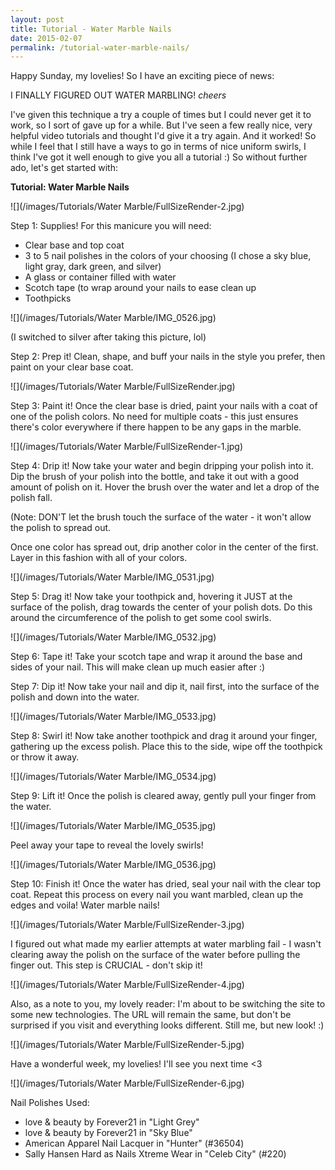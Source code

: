 ```yaml
---
layout: post
title: Tutorial - Water Marble Nails
date: 2015-02-07
permalink: /tutorial-water-marble-nails/
---
```


Happy Sunday, my lovelies! So I have an exciting piece of news:

I FINALLY FIGURED OUT WATER MARBLING! *cheers*

I've given this technique a try a couple of times but I could never get it to work, so I sort of gave up for a while. But I've seen a few really nice, very helpful video tutorials and thought I'd give it a try again. And it worked! So while I feel that I still have a ways to go in terms of nice uniform swirls, I think I've got it well enough to give you all a tutorial :) So without further ado, let's get started with:

**Tutorial: Water Marble Nails**

![](/images/Tutorials/Water Marble/FullSizeRender-2.jpg)

Step 1: Supplies! For this manicure you will need:

- Clear base and top coat
- 3 to 5 nail polishes in the colors of your choosing (I chose a sky blue, light gray, dark green, and silver)
- A glass or container filled with water
- Scotch tape (to wrap around your nails to ease clean up
- Toothpicks

![](/images/Tutorials/Water Marble/IMG_0526.jpg)

(I switched to silver after taking this picture, lol)

Step 2: Prep it! Clean, shape, and buff your nails in the style you prefer, then paint on your clear base coat.

![](/images/Tutorials/Water Marble/FullSizeRender.jpg)

Step 3: Paint it! Once the clear base is dried, paint your nails with a coat of one of the polish colors. No need for multiple coats - this just ensures there's color everywhere if there happen to be any gaps in the marble.

![](/images/Tutorials/Water Marble/FullSizeRender-1.jpg)

Step 4: Drip it! Now take your water and begin dripping your polish into it. Dip the brush of your polish into the bottle, and take it out with a good amount of polish on it. Hover the brush over the water and let a drop of the polish fall.

(Note: DON'T let the brush touch the surface of the water - it won't allow the polish to spread out.

Once one color has spread out, drip another color in the center of the first. Layer in this fashion with all of your colors.

![](/images/Tutorials/Water Marble/IMG_0531.jpg)

Step 5: Drag it! Now take your toothpick and, hovering it JUST at the surface of the polish, drag towards the center of your polish dots. Do this around the circumference of the polish to get some cool swirls.

![](/images/Tutorials/Water Marble/IMG_0532.jpg)

Step 6: Tape it! Take your scotch tape and wrap it around the base and sides of your nail. This will make clean up much easier after :)

Step 7: Dip it! Now take your nail and dip it, nail first, into the surface of the polish and down into the water.

![](/images/Tutorials/Water Marble/IMG_0533.jpg)

Step 8: Swirl it! Now take another toothpick and drag it around your finger, gathering up the excess polish. Place this to the side, wipe off the toothpick or throw it away.

![](/images/Tutorials/Water Marble/IMG_0534.jpg)

Step 9: Lift it! Once the polish is cleared away, gently pull your finger from the water.

![](/images/Tutorials/Water Marble/IMG_0535.jpg)

Peel away your tape to reveal the lovely swirls!

![](/images/Tutorials/Water Marble/IMG_0536.jpg)

Step 10: Finish it! Once the water has dried, seal your nail with the clear top coat. Repeat this process on every nail you want marbled, clean up the edges and voila! Water marble nails!

![](/images/Tutorials/Water Marble/FullSizeRender-3.jpg)

I figured out what made my earlier attempts at water marbling fail - I wasn't clearing away the polish on the surface of the water before pulling the finger out. This step is CRUCIAL - don't skip it!

![](/images/Tutorials/Water Marble/FullSizeRender-4.jpg)

Also, as a note to you, my lovely reader: I'm about to be switching the site to some new technologies. The URL will remain the same, but don't be surprised if you visit and everything looks different. Still me, but new look! :)

![](/images/Tutorials/Water Marble/FullSizeRender-5.jpg)

Have a wonderful week, my lovelies! I'll see you next time <3

![](/images/Tutorials/Water Marble/FullSizeRender-6.jpg)

Nail Polishes Used:

- love & beauty by Forever21 in "Light Grey"
- love & beauty by Forever21 in "Sky Blue"
- American Apparel Nail Lacquer in "Hunter" (#36504)
- Sally Hansen Hard as Nails Xtreme Wear in "Celeb City" (#220)